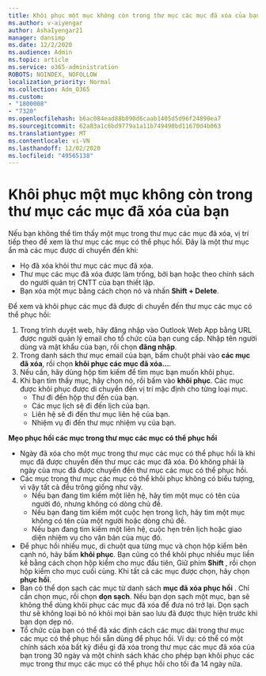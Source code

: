 ```yaml
---
title: Khôi phục một mục không còn trong thư mục các mục đã xóa của bạn
ms.author: v-aiyengar
author: AshaIyengar21
manager: dansimp
ms.date: 12/2/2020
ms.audience: Admin
ms.topic: article
ms.service: o365-administration
ROBOTS: NOINDEX, NOFOLLOW
localization_priority: Normal
ms.collection: Adm_O365
ms.custom:
- "1800008"
- "7320"
ms.openlocfilehash: b6ac084ead88b090d6caab1405d5d96f24890ea7
ms.sourcegitcommit: 62a83a1c6bd9779a1a11b749490bd11670d4b063
ms.translationtype: MT
ms.contentlocale: vi-VN
ms.lasthandoff: 12/02/2020
ms.locfileid: "49565138"
---
```

# <a name="recover-an-item-thats-no-longer-in-your-deleted-items-folder"></a>Khôi phục một mục không còn trong thư mục các mục đã xóa của bạn

Nếu bạn không thể tìm thấy một mục trong thư mục các mục đã xóa, vị trí tiếp theo để xem là thư mục các mục có thể phục hồi. Đây là một thư mục ẩn mà các mục được di chuyển đến khi:
- Họ đã xóa khỏi thư mục các mục đã xóa.
- Thư mục các mục đã xóa được làm trống, bởi bạn hoặc theo chính sách do người quản trị CNTT của bạn thiết lập.
- Bạn xóa một mục bằng cách chọn nó và nhấn **Shift + Delete**.

Để xem và khôi phục các mục đã được di chuyển đến thư mục các mục có thể phục hồi:
1. Trong trình duyệt web, hãy đăng nhập vào Outlook Web App bằng URL được người quản lý email cho tổ chức của bạn cung cấp. Nhập tên người dùng và mật khẩu của bạn, rồi chọn **đăng nhập**.
1. Trong danh sách thư mục email của bạn, bấm chuột phải vào **các mục đã xóa**, rồi chọn **khôi phục các mục đã xóa...**.
1. Nếu cần, hãy dùng hộp tìm kiếm để tìm mục bạn muốn khôi phục.
1. Khi bạn tìm thấy mục, hãy chọn nó, rồi bấm vào **khôi phục**.
   Các mục được khôi phục được di chuyển đến vị trí mặc định cho từng loại mục.
    - Thư đi đến hộp thư đến của bạn.
    - Các mục lịch sẽ đi đến lịch của bạn.
    - Liên hệ sẽ đi đến thư mục liên hệ của bạn.
    - Nhiệm vụ đi đến thư mục nhiệm vụ của bạn.

**Mẹo phục hồi các mục trong thư mục các mục có thể phục hồi**

- Ngày đã xóa cho một mục trong thư mục các mục có thể phục hồi là khi mục đã được chuyển đến thư mục các mục đã xóa. Đó không phải là ngày của mục đã được chuyển đến thư mục các mục có thể phục hồi.
- Các mục trong thư mục các mục có thể khôi phục không có biểu tượng, vì vậy tất cả đều trông giống như vậy.
    - Nếu bạn đang tìm kiếm một liên hệ, hãy tìm một mục có tên của người đó, nhưng không có dòng chủ đề.
    - Nếu bạn đang tìm kiếm một cuộc hẹn trong lịch, hãy tìm một mục không có tên của một người hoặc dòng chủ đề.
    - Nếu bạn đang tìm kiếm một liên hệ, cuộc hẹn trên lịch hoặc giao diện nhiệm vụ cho văn bản của mục đó.
- Để phục hồi nhiều mục, di chuột qua từng mục và chọn hộp kiểm bên cạnh nó, hãy bấm **khôi phục**. Bạn cũng có thể khôi phục nhiều mục liền kề bằng cách chọn hộp kiểm cho mục đầu tiên, Giữ phím **Shift** , rồi chọn hộp kiểm cho mục cuối cùng. Khi tất cả các mục được chọn, hãy chọn **phục hồi**.
- Bạn có thể dọn sạch các mục từ danh sách **mục đã xóa phục hồi** . Chỉ cần chọn mục, rồi chọn **dọn sạch**. Nếu bạn dọn sạch một mục, bạn sẽ không thể dùng khôi phục các mục đã xóa để đưa nó trở lại. Dọn sạch thư sẽ không loại bỏ nó khỏi mọi bản sao lưu đã được thực hiện trước khi bạn dọn dẹp nó.
- Tổ chức của bạn có thể đã xác định cách các mục dài trong thư mục các mục có thể phục hồi sẵn dùng để phục hồi. Ví dụ: có thể có một chính sách xóa bất kỳ điều gì đã xóa trong thư mục các mục đã xóa của bạn trong 30 ngày và một chính sách khác cho phép bạn khôi phục các mục trong thư mục các mục có thể phục hồi cho tối đa 14 ngày nữa.

